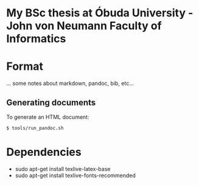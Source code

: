 
# My BSc thesis at Óbuda University - John von Neumann Faculty of Informatics

# Format
... some notes about markdown, pandoc, bib, etc...

## Generating documents
To generate an HTML document:

`$ tools/run_pandoc.sh`

# Dependencies
- sudo apt-get install texlive-latex-base
- sudo apt-get install texlive-fonts-recommended
